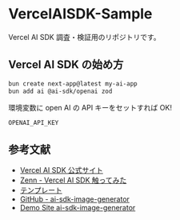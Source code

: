 # VercelAISDK-Sample

Vercel AI SDK 調査・検証用のリポジトリです。

## Vercel AI SDK の始め方

```bash
bun create next-app@latest my-ai-app
bun add ai @ai-sdk/openai zod
```

環境変数に open AI の API キーをセットすれば OK!

```txt
OPENAI_API_KEY
```

## 参考文献

- [Vercel AI SDK 公式サイト](https://sdk.vercel.ai/)
- [Zenn - Vercel AI SDK 触ってみた](https://zenn.dev/reiwatravel/articles/d1aa1ec3251cc4)
- [テンプレート](https://vercel.com/templates?type=ai)
- [GitHub - ai-sdk-image-generator](https://github.com/vercel-labs/ai-sdk-image-generator)
- [Demo Site ai-sdk-image-generator](https://ai-sdk-image-generator.vercel.app/)
